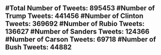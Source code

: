 #Total Number of Tweets: 895453 
#Number of Trump Tweets: 441456
#Number of Clinton Tweets: 369692
#Number of Rubio Tweets: 136627
#Number of Sanders Tweets: 124366
#Number of Carson Tweets: 69718
#Number of Bush Tweets: 44882
---
